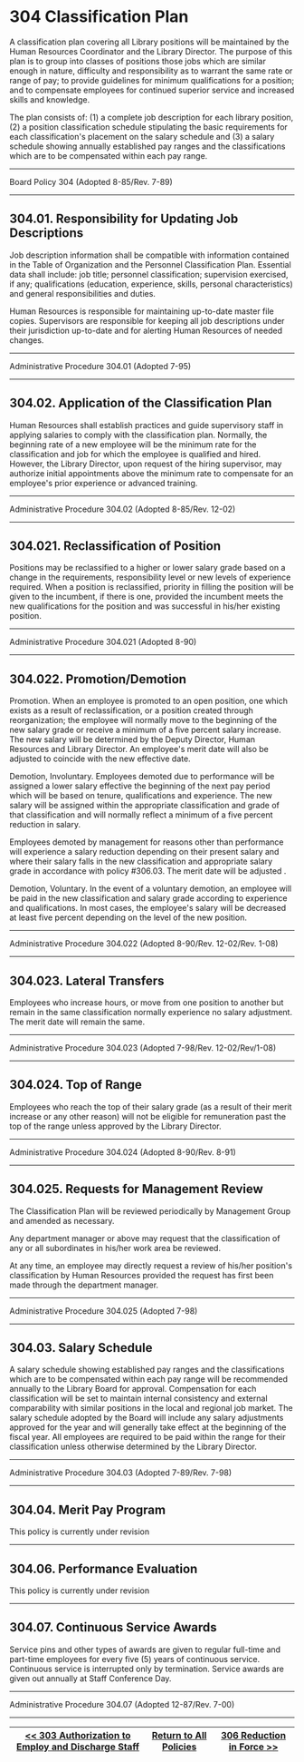# 304 Classification Plan

A classification plan covering all Library positions will be maintained by the Human Resources Coordinator and the Library Director. The purpose of this plan is to group into classes of positions those jobs which are similar enough in nature, difficulty and responsibility as to warrant the same rate or range of pay; to provide guidelines for minimum qualifications for a position; and to compensate employees for continued superior service and increased skills and knowledge.

The plan consists of: (1) a complete job description for each library position, (2) a position classification schedule stipulating the basic requirements for each classification's placement on the salary schedule and (3) a salary schedule showing annually established pay ranges and the classifications which are to be compensated within each pay range.

---

Board Policy 304 (Adopted 8-85/Rev. 7-89)

---

## 304.01. Responsibility for Updating Job Descriptions

Job description information shall be compatible with information contained in the Table of Organization and the Personnel Classification Plan. Essential data shall include: job title; personnel classification; supervision exercised, if any; qualifications (education, experience, skills, personal characteristics) and general responsibilities and duties.

Human Resources is responsible for maintaining up-to-date master file copies. Supervisors are responsible for keeping all job descriptions under their jurisdiction up-to-date and for alerting Human Resources of needed changes.

---

Administrative Procedure 304.01 (Adopted 7-95)

---

## 304.02. Application of the Classification Plan

Human Resources shall establish practices and guide supervisory staff in applying salaries to comply with the classification plan. Normally, the beginning rate of a new employee will be the minimum rate for the classification and job for which the employee is qualified and hired. However, the Library Director, upon request of the hiring supervisor, may authorize initial appointments above the minimum rate to compensate for an employee's prior experience or advanced training.

---

Administrative Procedure 304.02 (Adopted 8-85/Rev. 12-02)

---

## 304.021. Reclassification of Position

Positions may be reclassified to a higher or lower salary grade based on a change in the requirements, responsibility level or new levels of experience required. When a position is reclassified, priority in filling the position will be given to the incumbent, if there is one, provided the incumbent meets the new qualifications for the position and was successful in his/her existing position.

---

Administrative Procedure 304.021 (Adopted 8-90)

---

## 304.022. Promotion/Demotion

Promotion. When an employee is promoted to an open position, one which exists as a result of reclassification, or a position created through reorganization; the employee will normally move to the beginning of the new salary grade or receive a minimum of a five percent salary increase. The new salary will be determined by the Deputy Director, Human Resources and Library Director. An employee's merit date will also be adjusted to coincide with the new effective date.

Demotion, Involuntary. Employees demoted due to performance will be assigned a lower salary effective the beginning of the next pay period which will be based on tenure, qualifications and experience. The new salary will be assigned within the appropriate classification and grade of that classification and will normally reflect a minimum of a five percent reduction in salary.

Employees demoted by management for reasons other than performance will experience a salary reduction depending on their present salary and where their salary falls in the new classification and appropriate salary grade in accordance with policy #306.03. The merit date will be adjusted .

Demotion, Voluntary. In the event of a voluntary demotion, an employee will be paid in the new classification and salary grade according to experience and qualifications. In most cases, the employee's salary will be decreased at least five percent depending on the level of the new position.

---

Administrative Procedure 304.022 (Adopted 8-90/Rev. 12-02/Rev. 1-08)

---

## 304.023. Lateral Transfers

Employees who increase hours, or move from one position to another but remain in the same classification normally experience no salary adjustment. The merit date will remain the same.

---

Administrative Procedure 304.023 (Adopted 7-98/Rev. 12-02/Rev/1-08)

---

## 304.024. Top of Range

Employees who reach the top of their salary grade (as a result of their merit increase or any other reason) will not be eligible for remuneration past the top of the range unless approved by the Library Director.

---

Administrative Procedure 304.024 (Adopted 8-90/Rev. 8-91)

---

## 304.025. Requests for Management Review

The Classification Plan will be reviewed periodically by Management Group and amended as necessary.

Any department manager or above may request that the classification of any or all subordinates in his/her work area be reviewed.

At any time, an employee may directly request a review of his/her position's classification by Human Resources provided the request has first been made through the department manager.

---

Administrative Procedure 304.025 (Adopted 7-98)

---

## 304.03. Salary Schedule

A salary schedule showing established pay ranges and the classifications which are to be compensated within each pay range will be recommended annually to the Library Board for approval. Compensation for each classification will be set to maintain internal consistency and external comparability with similar positions in the local and regional job market. The salary schedule adopted by the Board will include any salary adjustments approved for the year and will generally take effect at the beginning of the fiscal year. All employees are required to be paid within the range for their classification unless otherwise determined by the Library Director.

---

Administrative Procedure 304.03 (Adopted 7-89/Rev. 7-98)

---

## 304.04. Merit Pay Program

This policy is currently under revision

---

## 304.06. Performance Evaluation

This policy is currently under revision

---

## 304.07. Continuous Service Awards

Service pins and other types of awards are given to regular full-time and part-time employees for every five (5) years of continuous service. Continuous service is interrupted only by termination. Service awards are given out annually at Staff Conference Day.

---

Administrative Procedure 304.07 (Adopted 12-87/Rev. 7-00)

---
[<< 303 Authorization to Employ and Discharge Staff](/policies/300-personnel-staff/303.md) | [Return to All Policies](/policies/) | [306 Reduction in Force >>](/policies/300-personnel-staff/306.md)
--- | --- | ---
